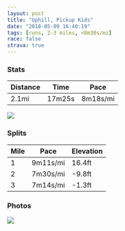 ```yaml
---
layout: post
title: "Uphill, Pickup Kids"
date: "2018-05-09 16:40:19"
tags: [runs, 2-3 miles, <8m30s/mi]
race: false
strava: true
---
```


### Stats

| Distance | Time | Pace |
|----------|------|------|
|2.1mi|17m25s|8m18s/mi|

<img src='https://maps.googleapis.com/maps/api/staticmap?maptype=roadmap&path=enc:s{owF|wtbMiQpDsn@qg@qB_AwA|BiGoGuKkEgh@s]gUzt@&key=AIzaSyC1MId7bFpkLXNAaYhBSTb8jLyiSqzbDtM&size=800x800&markers=color:yellow|label:S|40.71882,-74.00335&markers=color:green|label:F|40.743900000000004,-73.99939999999998'>

### Splits

| Mile | Pace | Elevation |
|------|------|-----------|
|1|9m11s/mi|16.4ft|
|2|7m30s/mi|-9.8ft|
|3|7m14s/mi|-1.3ft|

### Photos
<img src='https://dgtzuqphqg23d.cloudfront.net/YyhP7fVv854N4DXNbu4ZubZHA8WNgqIzfYL4RPHbMFU-744x768.jpg'>
